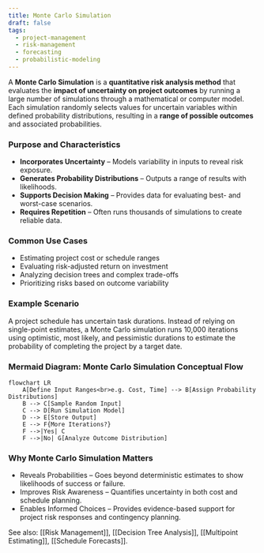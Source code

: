 ```yaml
---
title: Monte Carlo Simulation  
draft: false  
tags:  
  - project-management  
  - risk-management  
  - forecasting  
  - probabilistic-modeling  
---
```


A **Monte Carlo Simulation** is a **quantitative risk analysis method** that evaluates the **impact of uncertainty on project outcomes** by running a large number of simulations through a mathematical or computer model. Each simulation randomly selects values for uncertain variables within defined probability distributions, resulting in a **range of possible outcomes** and associated probabilities.

### **Purpose and Characteristics**
- **Incorporates Uncertainty** – Models variability in inputs to reveal risk exposure.
- **Generates Probability Distributions** – Outputs a range of results with likelihoods.
- **Supports Decision Making** – Provides data for evaluating best- and worst-case scenarios.
- **Requires Repetition** – Often runs thousands of simulations to create reliable data.

### **Common Use Cases**
- Estimating project cost or schedule ranges
- Evaluating risk-adjusted return on investment
- Analyzing decision trees and complex trade-offs
- Prioritizing risks based on outcome variability

### **Example Scenario**
A project schedule has uncertain task durations. Instead of relying on single-point estimates, a Monte Carlo simulation runs 10,000 iterations using optimistic, most likely, and pessimistic durations to estimate the probability of completing the project by a target date.

### **Mermaid Diagram: Monte Carlo Simulation Conceptual Flow**
```mermaid
flowchart LR
    A[Define Input Ranges<br>e.g. Cost, Time] --> B[Assign Probability Distributions]
    B --> C[Sample Random Input]
    C --> D[Run Simulation Model]
    D --> E[Store Output]
    E --> F{More Iterations?}
    F -->|Yes| C
    F -->|No| G[Analyze Outcome Distribution]
```

### Why Monte Carlo Simulation Matters

- Reveals Probabilities – Goes beyond deterministic estimates to show likelihoods of success or failure.
- Improves Risk Awareness – Quantifies uncertainty in both cost and schedule planning.
- Enables Informed Choices – Provides evidence-based support for project risk responses and contingency planning.

See also: [[Risk Management]], [[Decision Tree Analysis]], [[Multipoint Estimating]], [[Schedule Forecasts]].